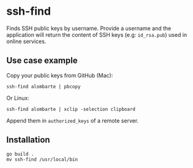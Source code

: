 # ssh-find

Finds SSH public keys by username. Provide a username and the application will return the content of SSH keys (e.g: `id_rsa.pub`) used in online services.

## Use case example

Copy your public keys from GitHub (Mac):

    ssh-find alombarte | pbcopy

Or Linux:

    ssh-find alombarte | xclip -selection clipboard

Append them in `authorized_keys` of a remote server.

## Installation

    go build .
    mv ssh-find /usr/local/bin
